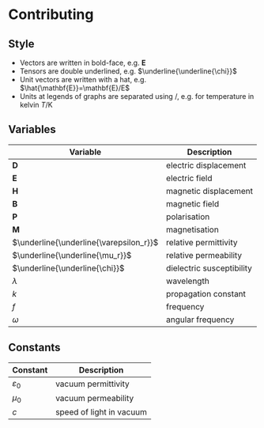 # Contributing

## Style

- Vectors are written in bold-face, e.g. $\mathbf{E}$
- Tensors are double underlined, e.g. $\underline{\underline{\chi}}$
- Unit vectors are written with a hat, e.g. $\hat{\mathbf{E}}=\mathbf{E}/E$
- Units at legends of graphs are separated using $/$, e.g. for temperature in kelvin $T/\mathrm{K}$

## Variables

| Variable                                | Description               |
| --------------------------------------- | ------------------------- |
| $\mathbf{D}$                            | electric displacement     |
| $\mathbf{E}$                            | electric field            |
| $\mathbf{H}$                            | magnetic displacement     |
| $\mathbf{B}$                            | magnetic field            |
| $\mathbf{P}$                            | polarisation              |
| $\mathbf{M}$                            | magnetisation             |
| $\underline{\underline{\varepsilon_r}}$ | relative permittivity     |
| $\underline{\underline{\mu_r}}$         | relative permeability     |
| $\underline{\underline{\chi}}$          | dielectric susceptibility |
| $\lambda$                               | wavelength                |
| $k$                                     | propagation constant      |
| $f$                                     | frequency                 |
| $\omega$                                | angular frequency         |

## Constants

| Constant        | Description              |
| --------------- | ------------------------ |
| $\varepsilon_0$ | vacuum permittivity      |
| $\mu_0$         | vacuum permeability      |
| $c$             | speed of light in vacuum |